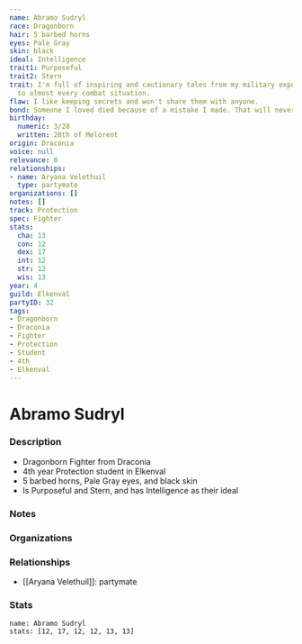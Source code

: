```yaml
---
name: Abramo Sudryl
race: Dragonborn
hair: 5 barbed horns
eyes: Pale Gray
skin: black
ideal: Intelligence
trait1: Purposeful
trait2: Stern
trait: I'm full of inspiring and cautionary tales from my military experience relevant
  to almost every combat situation.
flaw: I like keeping secrets and won't share them with anyone.
bond: Someone I loved died because of a mistake I made. That will never happen again.
birthday:
  numeric: 3/28
  written: 28th of Melorent
origin: Draconia
voice: null
relevance: 0
relationships:
- name: Aryana Velethuil
  type: partymate
organizations: []
notes: []
track: Protection
spec: Fighter
stats:
  cha: 13
  con: 12
  dex: 17
  int: 12
  str: 12
  wis: 13
year: 4
guild: Elkenval
partyID: 32
tags:
- Dragonborn
- Draconia
- Fighter
- Protection
- Student
- 4th
- Elkenval
---
```

# Abramo Sudryl
### Description
- Dragonborn Fighter from Draconia
- 4th year Protection student in Elkenval
- 5 barbed horns, Pale Gray eyes, and black skin
- Is Purposeful and Stern, and has Intelligence as their ideal

### Notes

### Organizations

### Relationships
- [[Aryana Velethuil]]: partymate

### Stats
```statblock
name: Abramo Sudryl
stats: [12, 17, 12, 12, 13, 13]
```